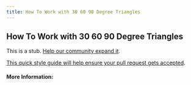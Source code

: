 ```yaml
---
title: How To Work with 30 60 90 Degree Triangles
---
```

## How To Work with 30 60 90 Degree Triangles

This is a stub. [Help our community expand it](https://github.com/freecodecamp/guides/tree/master/src/pages/articles/math/how-to-work-with-30-60-90-degree-triangles/index.md).

[This quick style guide will help ensure your pull request gets accepted](https://github.com/freecodecamp/guides/blob/master/README.md).

<!-- The article goes here, in GitHub-flavored Markdown. Feel free to add YouTube videos, images, and CodePen/JSBin embeds  -->

#### More Information:
<!-- Please add any articles you think might be helpful to read before writing the article -->


